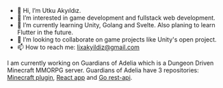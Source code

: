 - 👋 Hi, I’m Utku Akyıldız.
- 👀 I’m interested in game development and fullstack web development.
- 🌱 I’m currently learning Unity, Golang and Svelte. Also planing to learn Flutter in the future.
- 💞️ I’m looking to collaborate on game projects like Unity's open project.
- 📫 How to reach me: lixakyildiz@gmail.com

I am currently working on Guardians of Adelia which is a Dungeon Driven Minecraft MMORPG server. Guardians of Adelia have 3 repositories: [Minecraft plugin](https://github.com/Lix3nn53/GuardiansOfAdelia), [React app](https://github.com/Lix3nn53/goa-react-app) and [Go rest-api](https://github.com/Lix3nn53/goa-golang).

<!---
Lix3nn53/Lix3nn53 is a ✨ special ✨ repository because its `README.md` (this file) appears on your GitHub profile.
You can click the Preview link to take a look at your changes.
--->
